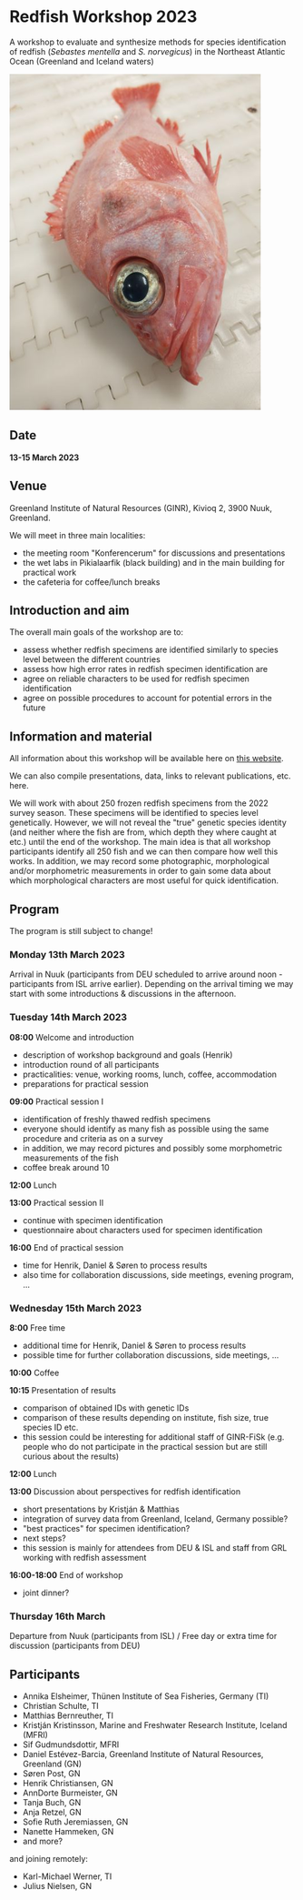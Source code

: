 # Redfish Workshop 2023

A workshop to evaluate and synthesize methods for species identification of redfish (*Sebastes mentella* and *S. norvegicus*) in the Northeast Atlantic Ocean (Greenland and Iceland waters)

![Redfish.](redfish_small.jpg)

## Date

**13-15 March 2023**

## Venue

Greenland Institute of Natural Resources (GINR), Kivioq 2, 3900 Nuuk, Greenland.

We will meet in three main localities:

- the meeting room "Konferencerum" for discussions and presentations
- the wet labs in Pikialaarfik (black building) and in the main building for practical work
- the cafeteria for coffee/lunch breaks

## Introduction and aim

The overall main goals of the workshop are to:

- assess whether redfish specimens are identified similarly to species level between the different countries
- assess how high error rates in redfish specimen identification are
- agree on reliable characters to be used for redfish specimen identification
- agree on possible procedures to account for potential errors in the future

## Information and material

All information about this workshop will be available here on [this website](https://github.com/notothen/redfish-ws23).

We can also compile presentations, data, links to relevant publications, etc. here.

We will work with about 250 frozen redfish specimens from the 2022 survey season. These specimens will be identified to species level genetically. However, we will not reveal the "true" genetic species identity (and neither where the fish are from, which depth they where caught at etc.) until the end of the workshop. The main idea is that all workshop participants identify all 250 fish and we can then compare how well this works. In addition, we may record some photographic, morphological and/or morphometric measurements in order to gain some data about which morphological characters are most useful for quick identification.

## Program

The program is still subject to change!

### Monday 13th March 2023

Arrival in Nuuk (participants from DEU scheduled to arrive around noon - participants from ISL arrive earlier). Depending on the arrival timing we may start with some introductions & discussions in the afternoon.

### Tuesday 14th March 2023

**08:00** Welcome and introduction

- description of workshop background and goals (Henrik)
- introduction round of all participants
- practicalities: venue, working rooms, lunch, coffee, accommodation
- preparations for practical session

**09:00** Practical session I

- identification of freshly thawed redfish specimens
- everyone should identify as many fish as possible using the same procedure and criteria as on a survey
- in addition, we may record pictures and possibly some morphometric measurements of the fish
- coffee break around 10

**12:00** Lunch

**13:00** Practical session II

- continue with specimen identification
- questionnaire about characters used for specimen identification

**16:00** End of practical session

- time for Henrik, Daniel & Søren to process results
- also time for collaboration discussions, side meetings, evening program, ...

### Wednesday 15th March 2023

**8:00** Free time

- additional time for Henrik, Daniel & Søren to process results
- possible time for further collaboration discussions, side meetings, ...

**10:00** Coffee

**10:15** Presentation of results

- comparison of obtained IDs with genetic IDs
- comparison of these results depending on institute, fish size, true species ID etc.
- this session could be interesting for additional staff of GINR-FiSk (e.g. people who do not participate in the practical session but are still curious about the results)

**12:00** Lunch

**13:00** Discussion about perspectives for redfish identification

- short presentations by Kristján & Matthias
- integration of survey data from Greenland, Iceland, Germany possible?
- "best practices" for specimen identification?
- next steps?
- this session is mainly for attendees from DEU & ISL and staff from GRL working with redfish assessment

**16:00-18:00** End of workshop

- joint dinner?

### Thursday 16th March

Departure from Nuuk (participants from ISL)
/
Free day or extra time for discussion (participants from DEU)

## Participants

- Annika Elsheimer, Thünen Institute of Sea Fisheries, Germany (TI)
- Christian Schulte, TI
- Matthias Bernreuther, TI
- Kristján Kristinsson, Marine and Freshwater Research Institute, Iceland (MFRI)
- Sif Gudmundsdottir, MFRI
- Daniel Estévez-Barcia, Greenland Institute of Natural Resources, Greenland (GN)
- Søren Post, GN
- Henrik Christiansen, GN
- AnnDorte Burmeister, GN
- Tanja Buch, GN
- Anja Retzel, GN
- Sofie Ruth Jeremiassen, GN
- Nanette Hammeken, GN
- and more?

and joining remotely:
- Karl-Michael Werner, TI
- Julius Nielsen, GN
